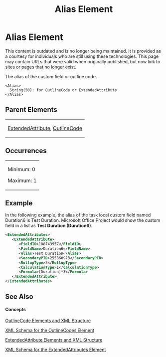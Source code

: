 ﻿---
title: Alias Element
TOCTitle: Alias Element
ms:assetid: 01c1a8dd-39cc-490d-84de-d75c4ba95fd1
ms:mtpsurl: https://msdn.microsoft.com/en-us/library/Bb968395(v=office.12)
ms:contentKeyID: 13188088
ms.date: 05/05/2014
mtps_version: v=office.12
f1_keywords:
- Alias element
dev_langs:
- xml
---

# Alias Element

This content is outdated and is no longer being maintained. It is provided as a courtesy for individuals who are still using these technologies. This page may contain URLs that were valid when originally published, but now link to sites or pages that no longer exist.

The alias of the custom field or outline code.

    <Alias>
      String(50): for OutlineCode or ExtendedAttribute
    </Alias>

## Parent Elements

<table>
<colgroup>
<col style="width: 100%" />
</colgroup>
<tbody>
<tr class="odd">
<td><p><a href="bb968669(v=office.12).md">ExtendedAttribute</a>, <a href="bb968410(v=office.12).md">OutlineCode</a></p></td>
</tr>
</tbody>
</table>

## Occurrences

<table>
<colgroup>
<col style="width: 100%" />
</colgroup>
<tbody>
<tr class="odd">
<td><p>Minimum: 0</p>
<p>Maximum: 1</p></td>
</tr>
</tbody>
</table>

## Example

In the following example, the alias of the task local custom field named Duration6 is Test Duration. Microsoft Office Project would show the custom field in a list as **Test Duration (Duration6)**.

``` xml
<ExtendedAttributes>
   <ExtendedAttribute>
      <FieldID>188743957</FieldID>
      <FieldName>Duration6</FieldName>
      <Alias>Test Duration</Alias>
      <SecondaryPID>255868973</SecondaryPID>
      <RollupType>3</RollupType>
      <CalculationType>1</CalculationType>
      <Formula>[Duration]*3</Formula>
   </ExtendedAttribute>
</ExtendedAttributes>
```

## See Also

#### Concepts

[OutlineCode Elements and XML Structure](bb968596\(v=office.12\).md)

[XML Schema for the OutlineCodes Element](bb968584\(v=office.12\).md)

[ExtendedAttribute Elements and XML Structure](bb968579\(v=office.12\).md)

[XML Schema for the ExtendedAttributes Element](bb968705\(v=office.12\).md)

